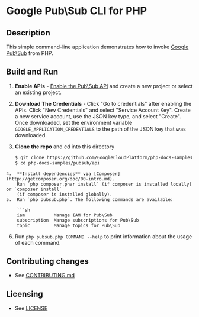 # Google Pub\Sub CLI for PHP

## Description

This simple command-line application demonstrates how to invoke
[Google Pub\Sub][pubsub] from PHP.

[pubsub]: https://cloud.google.com/pubsub/docs/quickstart-client-libraries

## Build and Run
1.  **Enable APIs** - [Enable the Pub\Sub API](https://console.cloud.google.com/flows/enableapi?apiid=pubsub)
    and create a new project or select an existing project.
2.  **Download The Credentials** - Click "Go to credentials" after enabling the APIs. Click "New Credentials"
    and select "Service Account Key". Create a new service account, use the JSON key type, and
    select "Create". Once downloaded, set the environment variable `GOOGLE_APPLICATION_CREDENTIALS`
    to the path of the JSON key that was downloaded.
3.  **Clone the repo** and cd into this directory

    ```sh
    $ git clone https://github.com/GoogleCloudPlatform/php-docs-samples
    $ cd php-docs-samples/pubsub/api
```
4.  **Install dependencies** via [Composer](http://getcomposer.org/doc/00-intro.md).
    Run `php composer.phar install` (if composer is installed locally) or `composer install`
    (if composer is installed globally).
5.  Run `php pubsub.php`. The following commands are available:

    ```sh
    iam           Manage IAM for Pub\Sub
    subscription  Manage subscriptions for Pub\Sub
    topic         Manage topics for Pub\Sub
```
6. Run `php pubsub.php COMMAND --help` to print information about the usage of each command.

## Contributing changes

* See [CONTRIBUTING.md](../../CONTRIBUTING.md)

## Licensing

* See [LICENSE](../../LICENSE)
